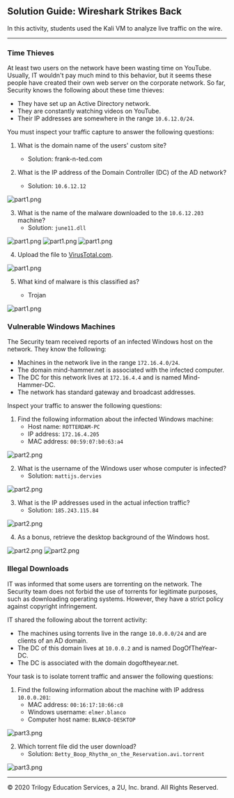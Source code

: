 ## Solution Guide: Wireshark Strikes Back

In this activity, students used the Kali VM to analyze live traffic on the wire.

---

### Time Thieves

At least two users on the network have been wasting time on YouTube. Usually, IT wouldn't pay much mind to this behavior, but it seems these people have created their own web server on the corporate network. So far, Security knows the following about these time thieves:

- They have set up an Active Directory network.
- They are constantly watching videos on YouTube.
- Their IP addresses are somewhere in the range `10.6.12.0/24`.

You must inspect your traffic capture to answer the following questions:
1. What is the domain name of the users' custom site? 
    - Solution: frank-n-ted.com

2. What is the IP address of the Domain Controller (DC) of the AD network?
    - Solution: `10.6.12.12`

![part1.png](images/part1-1.png)

  
3. What is the name of the malware downloaded to the `10.6.12.203` machine?
    - Solution: `june11.dll`

![part1.png](images/part1-2.png)
![part1.png](images/part1-3.png)
![part1.png](images/part1-4.png)


4. Upload the file to [VirusTotal.com](https://www.virustotal.com/gui/). 

![part1.png](images/part1-5.png)

5. What kind of malware is this classified as?

    - Trojan

![part1.png](images/part1-6.png)

### Vulnerable Windows Machines

The Security team received reports of an infected Windows host on the network. They know the following:
- Machines in the network live in the range `172.16.4.0/24`.
- The domain mind-hammer.net is associated with the infected computer.
- The DC for this network lives at `172.16.4.4` and is named Mind-Hammer-DC.
- The network has standard gateway and broadcast addresses.

Inspect your traffic to answer the following questions:
1. Find the following information about the infected Windows machine:
    - Host name: `ROTTERDAM-PC`
    - IP address: `172.16.4.205`
    - MAC address: `00:59:07:b0:63:a4`

![part2.png](images/part2-1.png)

2. What is the username of the Windows user whose computer is infected?
    - Solution: `mattijs.dervies`

![part2.png](images/part2-2.png)

3. What is the IP addresses used in the actual infection traffic?
    - Solution: `185.243.115.84` 

![part2.png](images/part2-3.png)

4. As a bonus, retrieve the desktop background of the Windows host.

![part2.png](images/part2-4.png)
![part2.png](images/part2-5.png)


### Illegal Downloads

 IT was informed that some users are torrenting on the network. The Security team does not forbid the use of torrents for legitimate purposes, such as downloading operating systems. However, they have a strict policy against copyright infringement.

IT shared the following about the torrent activity:
- The machines using torrents live in the range `10.0.0.0/24` and are clients of an AD domain.
- The DC of this domain lives at `10.0.0.2` and is named DogOfTheYear-DC.
- The DC is associated with the domain dogoftheyear.net.

Your task is to isolate torrent traffic and answer the following questions:
1. Find the following information about the machine with IP address `10.0.0.201`:
    - MAC address: `00:16:17:18:66:c8`
    - Windows username: `elmer.blanco`
    - Computer host name: `BLANCO-DESKTOP`

![part3.png](images/part3-1.png)

2. Which torrent file did the user download?
    - Solution: `Betty_Boop_Rhythm_on_the_Reservation.avi.torrent`

![part3.png](images/part3-2.png)

---
© 2020 Trilogy Education Services, a 2U, Inc. brand. All Rights Reserved.  
